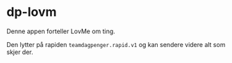 # dp-lovm

Denne appen forteller LovMe om ting.

Den lytter på rapiden `teamdagpenger.rapid.v1` og kan sendere videre alt som skjer der.
